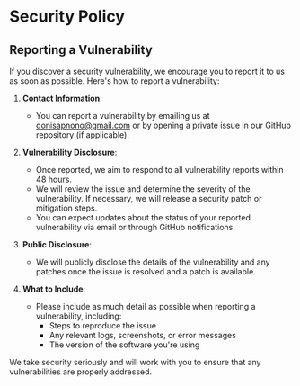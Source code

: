 # Security Policy
## Reporting a Vulnerability

If you discover a security vulnerability, we encourage you to report it to us as soon as possible. Here's how to report a vulnerability:

1. **Contact Information**:
   - You can report a vulnerability by emailing us at donisapnono@gmail.com or by opening a private issue in our GitHub repository (if applicable).

2. **Vulnerability Disclosure**:
   - Once reported, we aim to respond to all vulnerability reports within 48 hours.
   - We will review the issue and determine the severity of the vulnerability. If necessary, we will release a security patch or mitigation steps.
   - You can expect updates about the status of your reported vulnerability via email or through GitHub notifications.

3. **Public Disclosure**:
   - We will publicly disclose the details of the vulnerability and any patches once the issue is resolved and a patch is available.

4. **What to Include**:
   - Please include as much detail as possible when reporting a vulnerability, including:
     - Steps to reproduce the issue
     - Any relevant logs, screenshots, or error messages
     - The version of the software you're using

We take security seriously and will work with you to ensure that any vulnerabilities are properly addressed.
